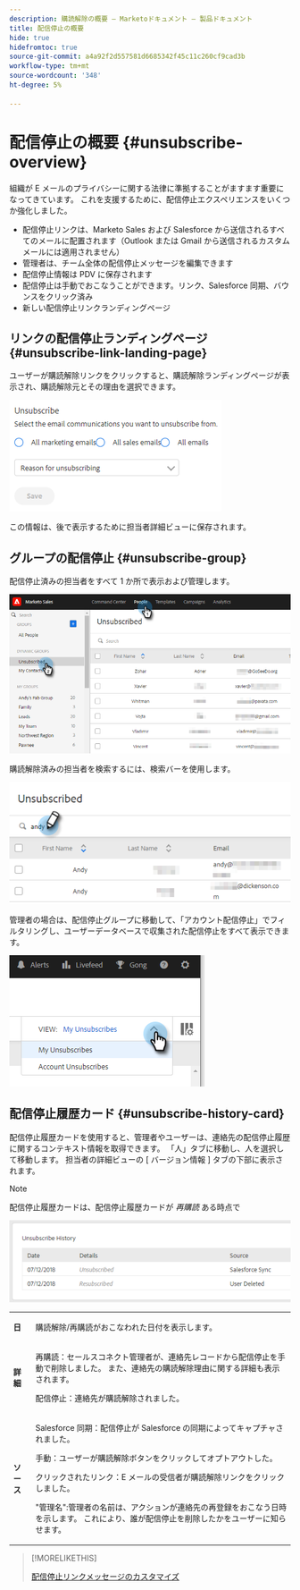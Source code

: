 ```yaml
---
description: 購読解除の概要 — Marketoドキュメント — 製品ドキュメント
title: 配信停止の概要
hide: true
hidefromtoc: true
source-git-commit: a4a92f2d557581d6685342f45c11c260cf9cad3b
workflow-type: tm+mt
source-wordcount: '348'
ht-degree: 5%

---
```


# 配信停止の概要 {#unsubscribe-overview}

組織が E メールのプライバシーに関する法律に準拠することがますます重要になってきています。 これを支援するために、配信停止エクスペリエンスをいくつか強化しました。

* 配信停止リンクは、Marketo Sales および Salesforce から送信されるすべてのメールに配置されます（Outlook または Gmail から送信されるカスタムメールには適用されません）
* 管理者は、チーム全体の配信停止メッセージを編集できます
* 配信停止情報は PDV に保存されます
* 配信停止は手動でおこなうことができます。リンク、Salesforce 同期、バウンスをクリック済み
* 新しい配信停止リンクランディングページ

## リンクの配信停止ランディングページ {#unsubscribe-link-landing-page}

ユーザーが購読解除リンクをクリックすると、購読解除ランディングページが表示され、購読解除元とその理由を選択できます。

![](assets/unsubscribe-overview-1.png)

この情報は、後で表示するために担当者詳細ビューに保存されます。

## グループの配信停止 {#unsubscribe-group}

配信停止済みの担当者をすべて 1 か所で表示および管理します。

![](assets/unsubscribe-overview-2.png)

購読解除済みの担当者を検索するには、検索バーを使用します。

![](assets/unsubscribe-overview-3.png)

管理者の場合は、配信停止グループに移動して、「アカウント配信停止」でフィルタリングし、ユーザーデータベースで収集された配信停止をすべて表示できます。

![](assets/unsubscribe-overview-4.png)

## 配信停止履歴カード {#unsubscribe-history-card}

配信停止履歴カードを使用すると、管理者やユーザーは、連絡先の配信停止履歴に関するコンテキスト情報を取得できます。 「人」タブに移動し、人を選択して移動します。 担当者の詳細ビューの [ バージョン情報 ] タブの下部に表示されます。

>[!NOTE]
>
>配信停止履歴カードは、配信停止履歴カードが _再購読_ ある時点で

![](assets/unsubscribe-overview-5.png)

<table> 
 <colgroup> 
  <col> 
  <col> 
 </colgroup> 
 <tbody> 
  <tr> 
   <td><strong>日</strong></td> 
   <td><p>購読解除/再購読がおこなわれた日付を表示します。</p></td> 
  </tr> 
  <tr> 
   <td><strong>詳細</strong></td> 
   <td><p>再購読：セールスコネクト管理者が、連絡先レコードから配信停止を手動で削除しました。 また、連絡先の購読解除理由に関する詳細も表示されます。</p><p>配信停止：連絡先が購読解除されました。</p></td> 
  </tr> 
  <tr> 
   <td><strong>ソース</strong></td> 
   <td><p>Salesforce 同期：配信停止が Salesforce の同期によってキャプチャされました。</p><p>手動：ユーザーが購読解除ボタンをクリックしてオプトアウトした。</p><p>クリックされたリンク：E メールの受信者が購読解除リンクをクリックしました。</p><p>"管理名":管理者の名前は、アクションが連絡先の再登録をおこなう日時を示します。 これにより、誰が配信停止を削除したかをユーザーに知らせます。</p></td> 
  </tr> 
 </tbody> 
</table>

>[!MORELIKETHIS]
>
>[配信停止リンクメッセージのカスタマイズ](/help/marketo/product-docs/marketo-sales-insight/actions/email/unsubscribes/customize-unsubscribe-link-message.md)
